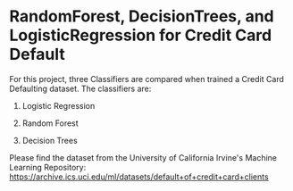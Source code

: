 # RandomForest, DecisionTrees, and LogisticRegression for Credit Card Default

For this project, three Classifiers are compared when trained a Credit Card Defaulting dataset. The classifiers are:

1) Logistic Regression

2) Random Forest 

3) Decision Trees

Please find the dataset from the University of California Irvine's Machine Learning Repository: https://archive.ics.uci.edu/ml/datasets/default+of+credit+card+clients
